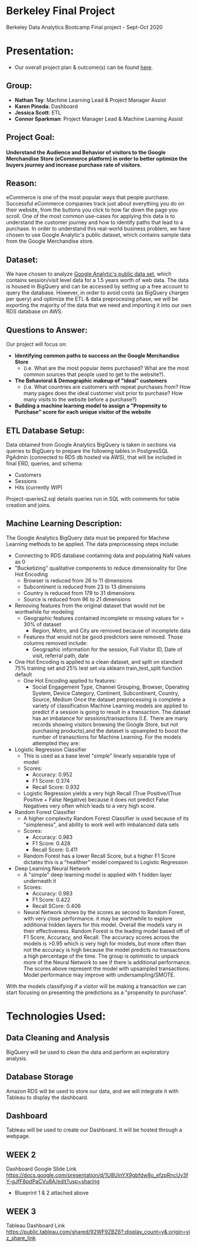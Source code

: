 # Berkeley Final Project
Berkeley Data Analytics Bootcamp Final project - Sept-Oct 2020

# Presentation:
- Our overall project plan & outcome(s) can be found [here](https://docs.google.com/presentation/d/1IJwm4imWicTFp8LapvV8N88eyIyjYjRl-6_hksx4jWI/edit?usp=sharing).

## Group:
- **Nathan Toy**: Machine Learning Lead & Project Manager Assist
- **Karen Pineda**: Dashboard
- **Jessica Scott**: ETL
- **Connor Sparkman**: Project Manager Lead & Machine Learning Assist

## Project Goal:
 #### Understand the Audience and Behavior of visitors to the Google Merchandise Store (eCommerce platform) in order to better optimize the buyers journey and increase purchase rate of visitors.

## Reason:
eCommerce is one of the most popular ways that people purchase. Successful eCommerce companies track just about everything you do on their website, from the buttons you click to how far down the page you scroll. One of the most common use-cases for applying this data is to understand the customer journey and how to identify paths that lead to a purchase. 
In order to understand this real-world business problem, we have chosen to use Google Analytic's public dataset, which contains sample data from the Google Merchandise store.

## Dataset:
We have chosen to analyze [Google Analytic's public data set](https://support.google.com/analytics/answer/7586738?hl=en), which contains session/visit level data for a 1.5 years worth of web data. The data is housed in BigQuery and can be accessed by setting up a free account to query the database.
However, in order to avoid costs (as BigQuery charges per query) and optimize the ETL & data preprocesing phase, we will be exporting the majority of the data that we need and importing it into our own RDS database on AWS.

## Questions to Answer:
Our project will focus on:
- **Identifying common paths to success on the Google Merchandise Store**
  - (i.e. What are the most popular items purchased? What are the most common sources that people used to get to the website?). 
- **The Behavioral & Demographic makeup of "ideal" customers**
  - (i.e. What countries are customers with repeat purchases from? How many pages does the ideal customer visit prior to purchase? How many visits to the website before a purchase?)
- **Building a machine learning model to assign a "Propensity to Purchase" score for each unique visitor of the website**

## ETL Database Setup:
Data obtained from Google Analytics BigQuery is taken in sections via queries to BigQuery to prepare the following tables in PostgresSQL PgAdmin (connected to RDS db hosted via AWS), that will be included in final ERD, queries, and schema:
  - Customers
  - Sessions
  - Hits (currently WIP)

Project-queries2.sql details queries run in SQL with comments for table creation and joins. 

## Machine Learning Description:
The Google Analytics BigQuery data must be prepared for Machine Learning methods to be applied. The data preprocessing steps include:
 - Connecting to RDS database containing data and populating NaN values as 0
 - "Bucketizing" qualitative components to reduce dimensionality for One Hot Encoding
   - Browser is reduced from 26 to 11 dimensions
   - Subcontinent is reduced from 23 to 13 dimensions
   - Country is reduced from 179 to 31 dimensions
   - Source is reduced from 96 to 21 dimensions
 - Removing features from the original dataset that would not be worthwhile for modeling
   - Geographic features contained incomplete or missing values for > 30% of dataset 
     -  Region, Metro, and City are removed because of incomplete data
   - Features that would not be good predictors were removed. Those columns removed include:
     - Geographic information for the session, Full Visitor ID, Date of visit, referral path, date  
 - One Hot Encoding is applied to a clean dataset, and split on standard 75% training set and 25% test set via sklearn train_test_split function default
   - One Hot Encoding applied to features:
     - Social Engagement Type, Channel Grouping, Browser, Operating System, Device Category, Continent, Subcontinent, Country, Source, Medium
Once the dataset preprocessing is complete a variety of classification Machine Learning models are applied to predict if a session is going to result in a transaction. The dataset has an imbalance for sessions/transactions (I.E. There are many records showing visitors browsing the Google Store, but not purchasing products),and the dataset is upsampled to boost the number of tranasctions for Machine Learning. For the models attempted they are:
 - Logistic Regression Classifier
   - This is used as a base level "simple" linearly separable type of model
   - Scores:
     - Accuracy: 0.952
     - F1 Score: 0.374
     - Recall Score:  0.932
   - Logistic Regression yields a very high Recall (True Positive/(True Positive + False Negative) because it does not predict False Negatives very often which leads to a very high score.
 - Random Forest Classifier
   - A higher complexity Random Forest Classifier is used because of its "simpleness", and ability to work well with imbalanced data sets
   - Scores:
     - Accuracy: 0.983
     - F1 Score: 0.428
     - Recall Score: 0.411
   - Random Forest has a lower Recall Score, but a higher F1 Score dictates this is a "healthier" model compared to Logistic Regression
 - Deep Learning Neural Network
   - A "simple" deep learning model is applied with 1 hidden layer underneath it
   - Scores: 
     - Accuracy: 0.983
     - F1 Score: 0.422
     - Recall SCore: 0.406
   - Neural Network shows by the scores as second to Random Forest, with very close performance. it may be worthwhile to explore additional hidden layers for this model.
Overall the models vary in their effectiveness. Random Forest is the leading model based off of F1 Score, Accuracy, and Recall. The accuracy scores across the models is >0.95 which is very high for models, but more often than not the accuracy is high because the model predicts no transactions a high percentage of the time. The group is optimistic to unpack more of the Neural Network to see if there is additional performance. The scores above represent the model with upsampled transactions. Model performance may improve with undersampling/SMOTE.
 
With the models classifying if a visitor will be making a transaction we can start focusing on presenting the predictions as a "propensity to purchase".

# Technologies Used:
## Data Cleaning and Analysis
BigQuery will be used to clean the data and perform an exploratory analysis.
 
## Database Storage
 Amazon RDS will be used to store our data, and we will integrate it with Tableau to display the dashboard.

## Dashboard
Tableau will be used to create our Dashboard. It will be hosted through a webpage. 


## WEEK 2 
Dashboard Google Slide Link https://docs.google.com/presentation/d/1U8UInYX9gbfdw8o_efzpRncUv3fY-gJfF8pdPaCVu8A/edit?usp=sharing

- Blueprint 1 & 2 attached above  

## WEEK 3
Tableau Dashboard Link 
https://public.tableau.com/shared/92WF9ZBZ6?:display_count=y&:origin=viz_share_link
